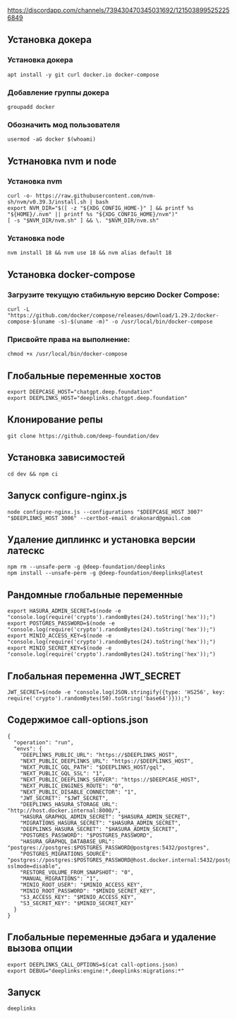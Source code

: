 https://discordapp.com/channels/739430470345031692/1215038995252256849


## Установка докера

### Установка докера
```
apt install -y git curl docker.io docker-compose
```
### Добавление группы докера
```
groupadd docker
```
### Обозначить мод пользователя
```
usermod -aG docker $(whoami)
```

## Устнановка nvm и node

### Установка nvm
```
curl -o- https://raw.githubusercontent.com/nvm-sh/nvm/v0.39.3/install.sh | bash
export NVM_DIR="$([ -z "${XDG_CONFIG_HOME-}" ] && printf %s "${HOME}/.nvm" || printf %s "${XDG_CONFIG_HOME}/nvm")"
[ -s "$NVM_DIR/nvm.sh" ] && \. "$NVM_DIR/nvm.sh"
```
### Установка node
```
nvm install 18 && nvm use 18 && nvm alias default 18
```


## Установка docker-compose

### Загрузите текущую стабильную версию Docker Compose:
```
curl -L "https://github.com/docker/compose/releases/download/1.29.2/docker-compose-$(uname -s)-$(uname -m)" -o /usr/local/bin/docker-compose
```

### Присвойте права на выполнение:
```
chmod +x /usr/local/bin/docker-compose
```

## Глобальные переменные хостов
```
export DEEPCASE_HOST="chatgpt.deep.foundation"
export DEEPLINKS_HOST="deeplinks.chatgpt.deep.foundation"
```

## Клонирование репы
```
git clone https://github.com/deep-foundation/dev
```


## Установка зависимостей
```
cd dev && npm ci
```

## Запуск configure-nginx.js
```
node configure-nginx.js --configurations "$DEEPCASE_HOST 3007" "$DEEPLINKS_HOST 3006" --certbot-email drakonard@gmail.com
```

## Удаление диплинкс и установка версии латескс
```
npm rm --unsafe-perm -g @deep-foundation/deeplinks
npm install --unsafe-perm -g @deep-foundation/deeplinks@latest
```

## Рандомные глобальные переменные
```
export HASURA_ADMIN_SECRET=$(node -e "console.log(require('crypto').randomBytes(24).toString('hex'));")
export POSTGRES_PASSWORD=$(node -e "console.log(require('crypto').randomBytes(24).toString('hex'));")
export MINIO_ACCESS_KEY=$(node -e "console.log(require('crypto').randomBytes(24).toString('hex'));")
export MINIO_SECRET_KEY=$(node -e "console.log(require('crypto').randomBytes(24).toString('hex'));")
```
## Глобальная переменна JWT_SECRET
```
JWT_SECRET=$(node -e "console.log(JSON.stringify({type: 'HS256', key: require('crypto').randomBytes(50).toString('base64')}));")
```

## Содержимое call-options.json
```
{
  "operation": "run",
  "envs": {
    "DEEPLINKS_PUBLIC_URL": "https://$DEEPLINKS_HOST",
    "NEXT_PUBLIC_DEEPLINKS_URL": "https://$DEEPLINKS_HOST",
    "NEXT_PUBLIC_GQL_PATH": "$DEEPLINKS_HOST/gql",
    "NEXT_PUBLIC_GQL_SSL": "1",
    "NEXT_PUBLIC_DEEPLINKS_SERVER": "https://$DEEPCASE_HOST",
    "NEXT_PUBLIC_ENGINES_ROUTE": "0",
    "NEXT_PUBLIC_DISABLE_CONNECTOR": "1",
    "JWT_SECRET": "$JWT_SECRET",
    "DEEPLINKS_HASURA_STORAGE_URL": "http://host.docker.internal:8000/",
    "HASURA_GRAPHQL_ADMIN_SECRET": "$HASURA_ADMIN_SECRET",
    "MIGRATIONS_HASURA_SECRET": "$HASURA_ADMIN_SECRET",
    "DEEPLINKS_HASURA_SECRET": "$HASURA_ADMIN_SECRET",
    "POSTGRES_PASSWORD": "$POSTGRES_PASSWORD",
    "HASURA_GRAPHQL_DATABASE_URL": "postgres://postgres:$POSTGRES_PASSWORD@postgres:5432/postgres",
    "POSTGRES_MIGRATIONS_SOURCE": "postgres://postgres:$POSTGRES_PASSWORD@host.docker.internal:5432/postgres?sslmode=disable",
    "RESTORE_VOLUME_FROM_SNAPSHOT": "0",
    "MANUAL_MIGRATIONS": "1",
    "MINIO_ROOT_USER": "$MINIO_ACCESS_KEY",
    "MINIO_ROOT_PASSWORD": "$MINIO_SECRET_KEY",
    "S3_ACCESS_KEY": "$MINIO_ACCESS_KEY",
    "S3_SECRET_KEY": "$MINIO_SECRET_KEY"
  }
}
```

## Глобальные переменные дэбага и удаление вызова опции
```
export DEEPLINKS_CALL_OPTIONS=$(cat call-options.json)
export DEBUG="deeplinks:engine:*,deeplinks:migrations:*"
```

## Запуск
```
deeplinks
```
